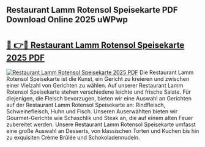 ## Restaurant Lamm Rotensol Speisekarte PDF Download Online 2025 uWPwp

# <h2><a href="http://gc9m63.nevu.top/?p=Restaurant+Lamm+Rotensol+Speisekarte">🔗 👉🔴 Restaurant Lamm Rotensol Speisekarte 2025 PDF</a></h2>

[![Restaurant Lamm Rotensol Speisekarte 2025 PDF](https://i.imgur.com/dBaPXMq.png)](http://gc9m63.nevu.top/?p=Restaurant+Lamm+Rotensol+Speisekarte)
Die Restaurant Lamm Rotensol Speisekarte ist die Kunst, ein Gericht zu kreieren und zwischen einer Vielzahl von Gerichten zu wählen. Auf unserer Restaurant Lamm Rotensol Speisekarte stehen verschiedene leichte und frische Salate. Für diejenigen, die Fleisch bevorzugen, bieten wir eine Auswahl an Gerichten auf der Restaurant Lamm Rotensol Speisekarte an: Rindfleisch, Schweinefleisch, Huhn und Fisch. Unseren Auserwählten bieten wir Gourmet-Gerichte wie Schaschlik und Steak an, die auf einem alten Feuer zubereitet werden. Unsere Restaurant Lamm Rotensol Speisekarte umfasst eine große Auswahl an Desserts, von klassischen Torten und Kuchen bis hin zu exquisiten Crème Brûlée und Schokoladennudeln.

